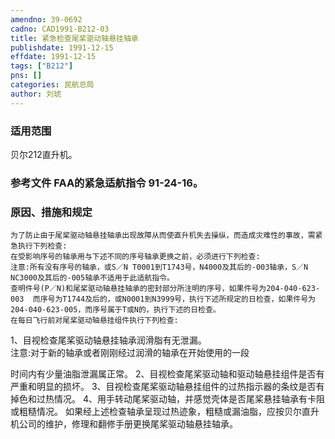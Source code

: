 ```yaml
---
amendno: 39-0692  
cadno: CAD1991-B212-03  
title: 紧急检查尾桨驱动轴悬挂轴承  
publishdate: 1991-12-15  
effdate: 1991-12-15  
tags: ["B212"]  
pns: []  
categories: 民航总局  
author: 刘琥  
---
```

  
### 适用范围  
贝尔212直升机。  
  
<!--more-->  
### 参考文件    FAA的紧急适航指令 91-24-16。  
  
### 原因、措施和规定  
    为了防止由于尾桨驱动轴悬挂轴承出现故障从而使直升机失去操纵，而造成灾难性的事故，需紧急执行下列检查:  
    在受影响序号的轴承用与下述不同的序号轴承更换之前，必须进行下列检查:  
    注意:所有没有序号的轴承，或S／N T0001到T1743号，N4000及其后的-003轴承，S／N NC3000及其后的-005轴承不适用于此适航指令。  
    查明件号(P／N)和尾桨驱动轴悬挂轴承的密封部分所注明的序号，如果件号为204-040-623-003  而序号为T1744及后的，或N0001到N3999号，执行下述所规定的日检查，如果件号为204-040-623-005，而序号属于T或N的，执行下述的日检查。  
    在每日飞行前对尾桨驱动轴悬挂组件执行下列检查:  
1、目视检查尾桨驱动轴悬挂轴承润滑脂有无泄漏。  
    注意:对于新的轴承或者刚刚经过润滑的轴承在开始使用的一段  
  
时间内有少量油脂泄漏属正常。     2、目视检查尾桨驱动轴和驱动轴悬挂组件是否有严重和明显的损坏。     3、目视检查尾桨驱动轴悬挂组件的过热指示器的条纹是否有掉色和过热情况。     4、用手转动尾桨驱动轴，并感觉壳体是否尾桨悬挂轴承有卡阻或粗糙情况。     如果经上述检查轴承呈现过热迹象，粗糙或漏油脂，应按贝尔直升机公司的维护，修理和翻修手册更换尾桨驱动轴悬挂轴承。  
